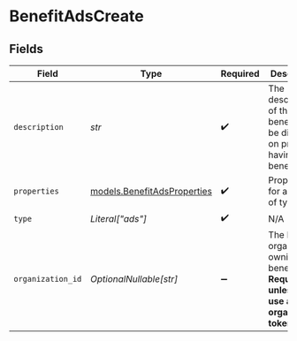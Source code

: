 # BenefitAdsCreate


## Fields

| Field                                                                                             | Type                                                                                              | Required                                                                                          | Description                                                                                       |
| ------------------------------------------------------------------------------------------------- | ------------------------------------------------------------------------------------------------- | ------------------------------------------------------------------------------------------------- | ------------------------------------------------------------------------------------------------- |
| `description`                                                                                     | *str*                                                                                             | :heavy_check_mark:                                                                                | The description of the benefit. Will be displayed on products having this benefit.                |
| `properties`                                                                                      | [models.BenefitAdsProperties](../models/benefitadsproperties.md)                                  | :heavy_check_mark:                                                                                | Properties for a benefit of type `ads`.                                                           |
| `type`                                                                                            | *Literal["ads"]*                                                                                  | :heavy_check_mark:                                                                                | N/A                                                                                               |
| `organization_id`                                                                                 | *OptionalNullable[str]*                                                                           | :heavy_minus_sign:                                                                                | The ID of the organization owning the benefit. **Required unless you use an organization token.** |